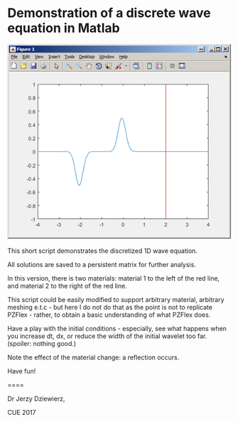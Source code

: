 # Demonstration of a discrete wave equation in Matlab

![screenshot](screenshot1.png)



This short script demonstrates the discretized 1D wave equation.

All solutions are saved to a persistent matrix for further analysis.

In this version, there is two materials: material 1 to the left of the red line, and material 2 to the right of the red line. 

This script could be easily modified to support arbitrary material, arbitrary meshing e.t.c - but here I do not do that as the point is not to replicate PZFlex - rather, to obtain a basic understanding of what PZFlex does.

Have a play with the initial conditions - especially, see what happens when you increase dt, dx, or reduce the width of the initial wavelet too far. (spoiler: nothing good.)

Note the effect of the material change: a reflection occurs.

Have fun! 

====

Dr Jerzy Dziewierz, 

CUE 2017





